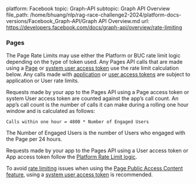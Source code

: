 platform: Facebook
topic: Graph-API
subtopic: Graph API Overview
file_path: /home/bhuang/nlp/rag-race-challenge2-2024/platform-docs-versions/Facebook_Graph-API/Graph API Overview.md
url: https://developers.facebook.com/docs/graph-api/overview/rate-limiting


### Pages

The Page Rate Limits may use either the Platform or BUC rate limit logic depending on the type of token used. Any Pages API calls that are made using a [Page](https://developers.facebook.com/docs/facebook-login/access-tokens#pagetokens) or [system user access token](https://developers.facebook.com/docs/marketing-api/businessmanager/systemuser#systemusertoken) use the rate limit calculation below. Any calls made with [application](https://developers.facebook.com/docs/facebook-login/access-tokens#apptokens) or [user access tokens](https://developers.facebook.com/docs/facebook-login/access-tokens#usertokens) are subject to application or User rate limits.

Requests made by your app to the Pages API using a Page access token or system User access token are counted against the app’s call count. An app’s call count is the number of calls it can make during a rolling one hour window and is calculated as follows:

`Calls within one hour = 4800 * Number of Engaged Users`

The Number of Engaged Users is the number of Users who engaged with the Page per 24 hours.

Requests made by your app to the Pages API using a User access token or App access token follow the [Platform Rate Limit logic](#platform-rate-limits).

To avoid [rate limiting](https://developers.facebook.com/docs/graph-api/overview/rate-limiting#pages) issues when using the [Page Public Access Content feature](https://developers.facebook.com/docs/pages/overview/permissions-features#features), using a [system user access token](https://www.facebook.com/business/help/503306463479099) is recommended.